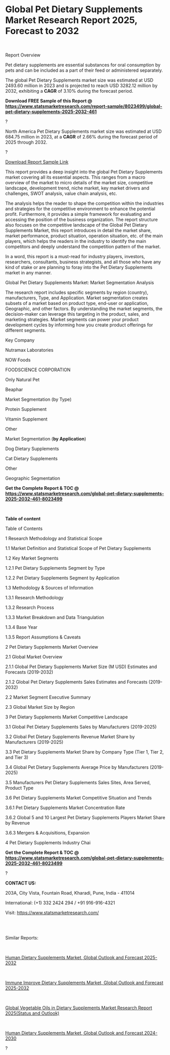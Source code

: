 <h1>Global Pet Dietary Supplements Market Research Report 2025, Forecast to 2032</h1><br/><p>Report Overview</p>
 
 
 
 <p>Pet dietary supplements are essential substances for oral consumption by pets and can be included as a part of their feed or administered separately.</p>
 
 
 
 <p>The global Pet Dietary Supplements market size was estimated at USD 2493.60 million in 2023 and is projected to reach USD 3282.12 million by 2032, exhibiting a <strong>CAGR</strong> of 3.10% during the forecast period.</p>
 
 
 
 <div><b>Download FREE Sample of this Report @ <a href="https://www.statsmarketresearch.com/download-free-sample/8023499/global-pet-dietary-supplements-2025-2032-461">https://www.statsmarketresearch.com/report-sample/8023499/global-pet-dietary-supplements-2025-2032-461</a></b></div>
 
 
 
 <p>? </p>
 
 
 
 <p>North America Pet Dietary Supplements market size was estimated at USD 684.75 million in 2023, at a <strong>CAGR</strong> of 2.66% during the forecast period of 2025 through 2032.</p>
 
 
 
 <p>? </p>
 
 
 
 <p><a href="https://www.statsmarketresearch.com/download-free-sample/8023499/global-pet-dietary-supplements-2025-2032-461">Download Report Sample Link</a></p>
 
 
 
 <p>This report provides a deep insight into the global Pet Dietary Supplements market covering all its essential aspects. This ranges from a macro overview of the market to micro details of the market size, competitive landscape, development trend, niche market, key market drivers and challenges, SWOT analysis, value chain analysis, etc.</p>
 
 
 
 <p>The analysis helps the reader to shape the competition within the industries and strategies for the competitive environment to enhance the potential profit. Furthermore, it provides a simple framework for evaluating and accessing the position of the business organization. The report structure also focuses on the competitive landscape of the Global Pet Dietary Supplements Market, this report introduces in detail the market share, market performance, product situation, operation situation, etc. of the main players, which helps the readers in the industry to identify the main competitors and deeply understand the competition pattern of the market.</p>
 
 
 
 <p>In a word, this report is a must-read for industry players, investors, researchers, consultants, business strategists, and all those who have any kind of stake or are planning to foray into the Pet Dietary Supplements market in any manner.</p>
 
 
 
 <p>Global Pet Dietary Supplements Market: Market Segmentation Analysis</p>
 
 
 
 <p>The research report includes specific segments by region (country), manufacturers, Type, and Application. Market segmentation creates subsets of a market based on product type, end-user or application, Geographic, and other factors. By understanding the market segments, the decision-maker can leverage this targeting in the product, sales, and marketing strategies. Market segments can power your product development cycles by informing how you create product offerings for different segments.</p>
 
 
 
 <p>Key Company</p>
 
 
 
 <p>Nutramax Laboratories</p>
 
 
 
 <p>NOW Foods</p>
 
 
 
 <p>FOODSCIENCE CORPORATION</p>
 
 
 
 <p>Only Natural Pet</p>
 
 
 
 <p>Beaphar</p>
 
 
 
 <p>Market Segmentation (by Type)</p>
 
 
 
 <p>Protein Supplement</p>
 
 
 
 <p>Vitamin Supplement</p>
 
 
 
 <p>Other</p>
 
 
 
 <p>Market Segmentation (<strong>by Application</strong>)</p>
 
 
 
 <p>Dog Dietary Supplements</p>
 
 
 
 <p>Cat Dietary Supplements</p>
 
 
 
 <p>Other</p>
 
 
 
 <p>Geographic Segmentation</p>
 
 
 
 <div><b>Get the Complete Report & TOC @ <a href="https://www.statsmarketresearch.com/global-pet-dietary-supplements-2025-2032-461-8023499">https://www.statsmarketresearch.com/global-pet-dietary-supplements-2025-2032-461-8023499</a></b></div>
 
 
 
 <p><br />
 
 <b>Table of content</b></p>
 
 
 
 <p>Table of Contents<br />
 
 1 Research Methodology and Statistical Scope<br />
 
 1.1 Market Definition and Statistical Scope of Pet Dietary Supplements<br />
 
 1.2 Key Market Segments<br />
 
 1.2.1 Pet Dietary Supplements Segment by Type<br />
 
 1.2.2 Pet Dietary Supplements Segment by Application<br />
 
 1.3 Methodology & Sources of Information<br />
 
 1.3.1 Research Methodology<br />
 
 1.3.2 Research Process<br />
 
 1.3.3 Market Breakdown and Data Triangulation<br />
 
 1.3.4 Base Year<br />
 
 1.3.5 Report Assumptions & Caveats<br />
 
 2 Pet Dietary Supplements Market Overview<br />
 
 2.1 Global Market Overview<br />
 
 2.1.1 Global Pet Dietary Supplements Market Size (M USD) Estimates and Forecasts (2019-2032)<br />
 
 2.1.2 Global Pet Dietary Supplements Sales Estimates and Forecasts (2019-2032)<br />
 
 2.2 Market Segment Executive Summary<br />
 
 2.3 Global Market Size by Region<br />
 
 3 Pet Dietary Supplements Market Competitive Landscape<br />
 
 3.1 Global Pet Dietary Supplements Sales by Manufacturers (2019-2025)<br />
 
 3.2 Global Pet Dietary Supplements Revenue Market Share by Manufacturers (2019-2025)<br />
 
 3.3 Pet Dietary Supplements Market Share by Company Type (Tier 1, Tier 2, and Tier 3)<br />
 
 3.4 Global Pet Dietary Supplements Average Price by Manufacturers (2019-2025)<br />
 
 3.5 Manufacturers Pet Dietary Supplements Sales Sites, Area Served, Product Type<br />
 
 3.6 Pet Dietary Supplements Market Competitive Situation and Trends<br />
 
 3.6.1 Pet Dietary Supplements Market Concentration Rate<br />
 
 3.6.2 Global 5 and 10 Largest Pet Dietary Supplements Players Market Share by Revenue<br />
 
 3.6.3 Mergers & Acquisitions, Expansion<br />
 
 4 Pet Dietary Supplements Industry Chai</p>
 
 
 
 <div><b>Get the Complete Report & TOC @ <a href="https://www.statsmarketresearch.com/global-pet-dietary-supplements-2025-2032-461-8023499">https://www.statsmarketresearch.com/global-pet-dietary-supplements-2025-2032-461-8023499</a></b></div>
 
 
 
 <p>? </p>
 
 
 
 <p><b>CONTACT US:</b><br />
 
 203A, City Vista, Fountain Road, Kharadi, Pune, India - 411014<br />
 
 International: (+1) 332 2424 294 / +91 916-916-4321<br />
 
 Visit: <a href="https://www.statsmarketresearch.com/">https://www.statsmarketresearch.com/</a><br />
 
 <br />
 
 <br />
 
 Similar Reports:<br />
 
 <br />
 
 <a href="https://www.statsmarketresearch.com/global-human-dietary-supplements-forecast-2025-2032-789-8037128">Human Dietary Supplements Market, Global Outlook and Forecast 2025-2032</a><br />
 
 <br />
 
 <a href="https://www.statsmarketresearch.com/global-immune-improve-dietary-supplements-forecast-2025-2032-362-8036536">Immune Improve Dietary Supplements Market, Global Outlook and Forecast 2025-2032</a><br />
 
 <br />
 
 <a href="https://www.statsmarketresearch.com/global-vegetable-oilsdietary-supplements-2025-595-8024450">Global Vegetable Oils in Dietary Supplements Market Research Report 2025(Status and Outlook)</a><br />
 
 <br />
 
 <a href="https://www.statsmarketresearch.com/global-human-dietary-supplements-forecast-2024-2030-59-8019506">Human Dietary Supplements Market, Global Outlook and Forecast 2024-2030</a><br />
 
 ? </p>